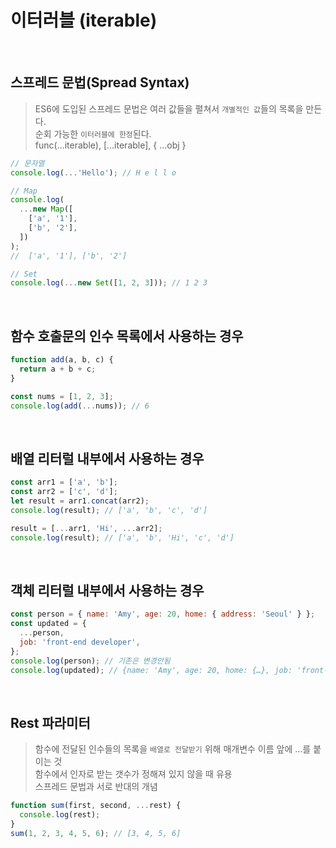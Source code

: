 # 이터러블 (iterable)

<br/>

## 스프레드 문법(Spread Syntax)

> ES6에 도입된 스프레드 문법은 여러 값들을 펼쳐서 `개별적인 값`들의 목록을 만든다.  
> 순회 가능한 `이터러블에 한정`된다.  
> func(...iterable), [...iterable], { ...obj }

```js
// 문자열
console.log(...'Hello'); // H e l l o

// Map
console.log(
  ...new Map([
    ['a', '1'],
    ['b', '2'],
  ])
);
//  ['a', '1'], ['b', '2']

// Set
console.log(...new Set([1, 2, 3])); // 1 2 3
```

<br/>

## 함수 호출문의 인수 목록에서 사용하는 경우

```js
function add(a, b, c) {
  return a + b + c;
}

const nums = [1, 2, 3];
console.log(add(...nums)); // 6
```

<br/>

## 배열 리터럴 내부에서 사용하는 경우

```js
const arr1 = ['a', 'b'];
const arr2 = ['c', 'd'];
let result = arr1.concat(arr2);
console.log(result); // ['a', 'b', 'c', 'd']

result = [...arr1, 'Hi', ...arr2];
console.log(result); // ['a', 'b', 'Hi', 'c', 'd']
```

<br/>

## 객체 리터럴 내부에서 사용하는 경우

```js
const person = { name: 'Amy', age: 20, home: { address: 'Seoul' } };
const updated = {
  ...person,
  job: 'front-end developer',
};
console.log(person); // 기존은 변경안됨
console.log(updated); // {name: 'Amy', age: 20, home: {…}, job: 'front-end developer'}
```

<br/>

## Rest 파라미터

> 함수에 전달된 인수들의 목록을 `배열로 전달받기` 위해 매개변수 이름 앞에 ...를 붙이는 것  
> 함수에서 인자로 받는 갯수가 정해져 있지 않을 때 유용  
> 스프레드 문법과 서로 반대의 개념

```js
function sum(first, second, ...rest) {
  console.log(rest);
}
sum(1, 2, 3, 4, 5, 6); // [3, 4, 5, 6]
```
